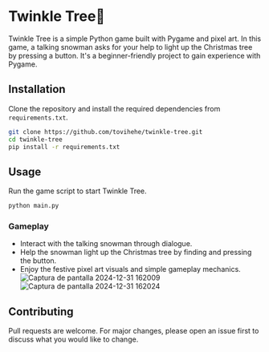 # Twinkle Tree🎄

Twinkle Tree is a simple Python game built with Pygame and pixel art. In this game, a talking snowman asks for your help to light up the Christmas tree by pressing a button. It's a beginner-friendly project to gain experience with Pygame.

## Installation

Clone the repository and install the required dependencies from `requirements.txt`.

```bash
git clone https://github.com/tovihehe/twinkle-tree.git
cd twinkle-tree
pip install -r requirements.txt
```

## Usage

Run the game script to start Twinkle Tree.

```bash
python main.py
```

### Gameplay

- Interact with the talking snowman through dialogue.
- Help the snowman light up the Christmas tree by finding and pressing the button.
- Enjoy the festive pixel art visuals and simple gameplay mechanics.
![Captura de pantalla 2024-12-31 162009](https://github.com/user-attachments/assets/766265bb-8821-4a3a-99d3-19c7c74816ce)
![Captura de pantalla 2024-12-31 162024](https://github.com/user-attachments/assets/d04233cd-3c24-4a99-913c-f814549d82b5)


## Contributing

Pull requests are welcome. For major changes, please open an issue first to discuss what you would like to change.
